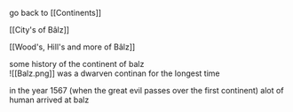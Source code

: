 go back to [[Continents]]

[[City's of Bâlz]]


[[Wood's, Hill's and more of Bâlz]]


some history of the continent of balz  
![[Balz.png]]
was a dwarven continan for the longest time 

in the year 1567 (when the great evil passes over the first continent) alot of human arrived at balz 